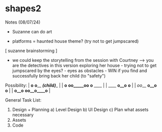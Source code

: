 # shapes2

Notes (08/07/24)
- Suzanne can do art

- platforms = haunted house theme? (try not to get jumpscared)
  
[ suzanne brainstorming ]
- we could keep the storytelling from the session with Courtney --> you are the detectives in this version exploring her house
       - trying not to get jumpscared by the eyes?
       - eyes as obstacles
      - WIN if you find and successfully bring back her child (to "safety")

Possibility:
| __o__   ____o______ ___(child)____      |
| __o__    __oo_____oo__    __o__   ____  |
|      ____            __o__o__   __o__   |
| _oo___   ____o__o____        ____o____  |
|      __o__o__       __oo__o____o__      |



General Task List:
1) Design + Planning
  a) Level Design
  b) UI Design
  c) Plan what assets necessary
3) Assets
4) Code

